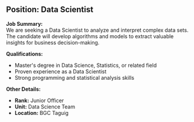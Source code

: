 ## **Position: Data Scientist**

**Job Summary:**  
We are seeking a Data Scientist to analyze and interpret complex data sets. The candidate will develop algorithms and models to extract valuable insights for business decision-making.

**Qualifications:**  
- Master's degree in Data Science, Statistics, or related field
- Proven experience as a Data Scientist
- Strong programming and statistical analysis skills

**Other Details:**
- **Rank:** Junior Officer
- **Unit:** Data Science Team
- **Location:** BGC Taguig
